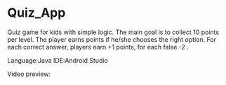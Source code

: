 # Quiz_App

Quiz game for kids with simple logic. The main goal is to collect 10 points per level. The player earns points if he/she chooses the right option.
For each correct answer, players earn +1 points, for each false -2 .

Language:Java
IDE:Android Studio

Video preview: 
